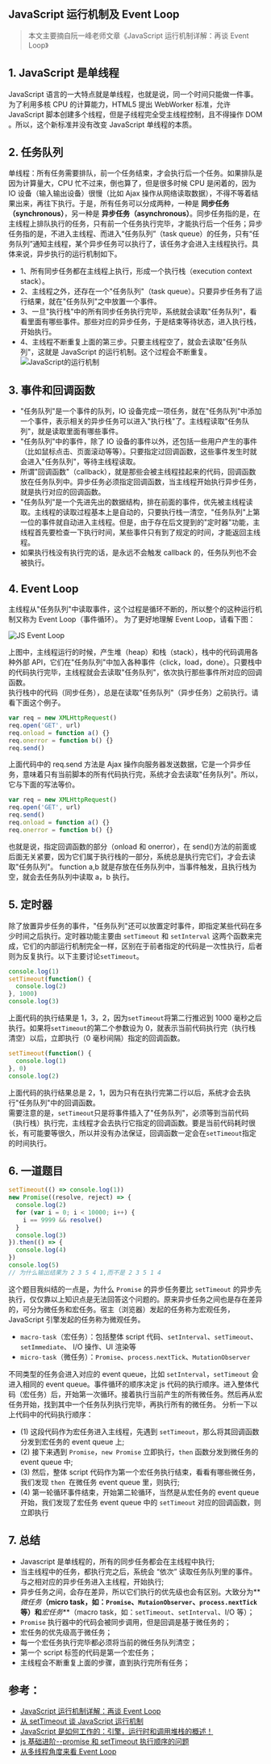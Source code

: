 ## JavaScript 运行机制及 Event Loop

> 本文主要摘自阮一峰老师文章《JavaScript 运行机制详解：再谈 Event Loop》

## 1. JavaScript 是单线程

JavaScript 语言的一大特点就是单线程，也就是说，同一个时间只能做一件事。为了利用多核 CPU 的计算能力，HTML5 提出 WebWorker 标准，允许 JavaScript 脚本创建多个线程，但是子线程完全受主线程控制，且不得操作 DOM 。所以，这个新标准并没有改变 JavaScript 单线程的本质。

## 2. 任务队列

单线程：所有任务需要排队，前一个任务结束，才会执行后一个任务。如果排队是因为计算量大，CPU 忙不过来，倒也算了，但是很多时候 CPU 是闲着的，因为 IO 设备（输入输出设备）很慢（比如 Ajax 操作从网络读取数据），不得不等着结果出来，再往下执行。于是，所有任务可以分成两种，一种是 **同步任务（synchronous）**，另一种是 **异步任务（asynchronous）**。同步任务指的是，在主线程上排队执行的任务，只有前一个任务执行完毕，才能执行后一个任务；异步任务指的是，不进入主线程、而进入“任务队列”（task queue）的任务，只有“任务队列”通知主线程，某个异步任务可以执行了，该任务才会进入主线程执行。具体来说，异步执行的运行机制如下。

- 1、所有同步任务都在主线程上执行，形成一个执行栈（execution context stack）。
- 2、主线程之外，还存在一个"任务队列"（task queue）。只要异步任务有了运行结果，就在"任务队列"之中放置一个事件。
- 3、一旦"执行栈"中的所有同步任务执行完毕，系统就会读取"任务队列"，看看里面有哪些事件。那些对应的异步任务，于是结束等待状态，进入执行栈，开始执行。
- 4、主线程不断重复上面的第三步。只要主线程空了，就会去读取"任务队列"，这就是 JavaScript 的运行机制。这个过程会不断重复。
  ![JavaScript的运行机制](https://img.yancongwen.cn/18-12-9/26499105.jpg)

## 3. 事件和回调函数

- "任务队列"是一个事件的队列，IO 设备完成一项任务，就在"任务队列"中添加一个事件，表示相关的异步任务可以进入"执行栈"了。主线程读取"任务队列"，就是读取里面有哪些事件。
- "任务队列"中的事件，除了 IO 设备的事件以外，还包括一些用户产生的事件（比如鼠标点击、页面滚动等等）。只要指定过回调函数，这些事件发生时就会进入"任务队列"，等待主线程读取。
- 所谓"回调函数"（callback），就是那些会被主线程挂起来的代码，回调函数放在任务队列中。异步任务必须指定回调函数，当主线程开始执行异步任务，就是执行对应的回调函数。
- "任务队列"是一个先进先出的数据结构，排在前面的事件，优先被主线程读取。主线程的读取过程基本上是自动的，只要执行栈一清空，"任务队列"上第一位的事件就自动进入主线程。但是，由于存在后文提到的"定时器"功能，主线程首先要检查一下执行时间，某些事件只有到了规定的时间，才能返回主线程。
- 如果执行栈没有执行完的话，是永远不会触发 callback 的，任务队列也不会被执行。

## 4. Event Loop

主线程从"任务队列"中读取事件，这个过程是循环不断的，所以整个的这种运行机制又称为 Event Loop（事件循环）。
为了更好地理解 Event Loop，请看下图：

![JS Event Loop](https://img.yancongwen.cn/18-12-9/45676300.jpg)

上图中，主线程运行的时候，产生堆（heap）和栈（stack），栈中的代码调用各种外部 API，它们在"任务队列"中加入各种事件（click，load，done）。只要栈中的代码执行完毕，主线程就会去读取"任务队列"，依次执行那些事件所对应的回调函数。\
执行栈中的代码（同步任务），总是在读取"任务队列"（异步任务）之前执行。请看下面这个例子。

```js
var req = new XMLHttpRequest()
req.open('GET', url)
req.onload = function a() {}
req.onerror = function b() {}
req.send()
```

上面代码中的 req.send 方法是 Ajax 操作向服务器发送数据，它是一个异步任务，意味着只有当前脚本的所有代码执行完，系统才会去读取"任务队列"。所以，它与下面的写法等价。

```js
var req = new XMLHttpRequest()
req.open('GET', url)
req.send()
req.onload = function a() {}
req.onerror = function b() {}
```

也就是说，指定回调函数的部分（onload 和 onerror），在 send()方法的前面或后面无关紧要，因为它们属于执行栈的一部分，系统总是执行完它们，才会去读取"任务队列"。
function a,b 就是存放在任务队列中，当事件触发，且执行栈为空，就会去任务队列中读取 a，b 执行。

## 5. 定时器

除了放置异步任务的事件，"任务队列"还可以放置定时事件，即指定某些代码在多少时间之后执行。定时器功能主要由 `setTimeout` 和 `setInterval` 这两个函数来完成，它们的内部运行机制完全一样，区别在于前者指定的代码是一次性执行，后者则为反复执行。以下主要讨论`setTimeout`。

```js
console.log(1)
setTimeout(function() {
  console.log(2)
}, 1000)
console.log(3)
```

上面代码的执行结果是 1，3，2，因为`setTimeout`将第二行推迟到 1000 毫秒之后执行。如果将`setTimeout`的第二个参数设为 0，就表示当前代码执行完（执行栈清空）以后，立即执行（0 毫秒间隔）指定的回调函数。

```js
setTimeout(function() {
  console.log(1)
}, 0)
console.log(2)
```

上面代码的执行结果总是 2，1，因为只有在执行完第二行以后，系统才会去执行"任务队列"中的回调函数。\
需要注意的是，`setTimeout`只是将事件插入了"任务队列"，必须等到当前代码（执行栈）执行完，主线程才会去执行它指定的回调函数。要是当前代码耗时很长，有可能要等很久，所以并没有办法保证，回调函数一定会在`setTimeout`指定的时间执行。

## 6. 一道题目

```js
setTimeout(() => console.log(1))
new Promise((resolve, reject) => {
  console.log(2)
  for (var i = 0; i < 10000; i++) {
    i == 9999 && resolve()
  }
  console.log(3)
}).then(() => {
  console.log(4)
})
console.log(5)
// 为什么输出结果为 2 3 5 4 1,而不是 2 3 5 1 4
```

这个题目我纠结的一点是，为什么 `Promise` 的异步任务要比 `setTimeout` 的异步先执行，仅仅靠以上知识点是无法回答这个问题的。原来异步任务之间也是存在差异的，可分为微任务和宏任务。宿主（浏览器）发起的任务称为宏观任务，JavaScript 引擎发起的任务称为微观任务。

- `macro-task`（宏任务）：包括整体 script 代码、`setInterval`、`setTimeout`、`setImmediate`、 I/O 操作、UI 渲染等
- `micro-task`（微任务）：`Promise`、`process.nextTick`、`MutationObserver`

不同类型的任务会进入对应的 event queue，比如 `setInterval`，`setTimeout` 会进入相同的 event queue。事件循环的顺序决定 js 代码的执行顺序。进入整体代码（宏任务）后，开始第一次循环。接着执行当前产生的所有微任务。然后再从宏任务开始，找到其中一个任务队列执行完毕，再执行所有的微任务。
分析一下以上代码中的代码执行顺序：

- (1) 这段代码作为宏任务进入主线程，先遇到 `setTimeout`，那么将其回调函数分发到宏任务的 event queue 上;
- (2) 接下来遇到 `Promise`，`new Promise` 立即执行，`then` 函数分发到微任务的 event queue 中;
- (3) 然后，整体 script 代码作为第一个宏任务执行结束，看看有哪些微任务，我们发现 `then `在微任务 event queue 里，则执行;
- (4) 第一轮循环事件结束，开始第二轮循环，当然是从宏任务的 event queue 开始，我们发现了宏任务 event queue 中的 `setTimeout` 对应的回调函数，则立即执行

## 7. 总结

- Javascript 是单线程的，所有的同步任务都会在主线程中执行;
- 当主线程中的任务，都执行完之后，系统会 “依次” 读取任务队列里的事件。与之相对应的异步任务进入主线程，开始执行;
- 异步任务之间，会存在差异，所以它们执行的优先级也会有区别。大致分为**_微任务_**（micro task，如：`Promise`、`MutaionObserver`、`process.nextTick` 等）和**_宏任务_**（macro task，如：`setTimeout`、`setInterval`、I/O 等）；
- `Promise` 执行器中的代码会被同步调用，但是回调是基于微任务的；
- 宏任务的优先级高于微任务；
- 每一个宏任务执行完毕都必须将当前的微任务队列清空；
- 第一个 script 标签的代码是第一个宏任务；
- 主线程会不断重复上面的步骤，直到执行完所有任务；

## 参考：

- [JavaScript 运行机制详解：再谈 Event Loop](http://www.ruanyifeng.com/blog/2014/10/event-loop.html)
- [从 setTimeout 谈 JavaScript 运行机制](http://www.cnblogs.com/zichi/p/4604053.html)
- [JavaScript 是如何工作的：引擎，运行时和调用堆栈的概述！](https://segmentfault.com/a/1190000017352941)
- [js 基础进阶--promise 和 setTimeout 执行顺序的问题](http://xiaolongwu.cn/2019/01/26/js%E5%9F%BA%E7%A1%80%E8%BF%9B%E9%98%B6--promise%E5%92%8CsetTimeout%E6%89%A7%E8%A1%8C%E9%A1%BA%E5%BA%8F%E7%9A%84%E9%97%AE%E9%A2%98/#more)
- [从多线程角度来看 Event Loop](https://mp.weixin.qq.com/s/DLunwkzknoQ0tczLHuqpHg)
